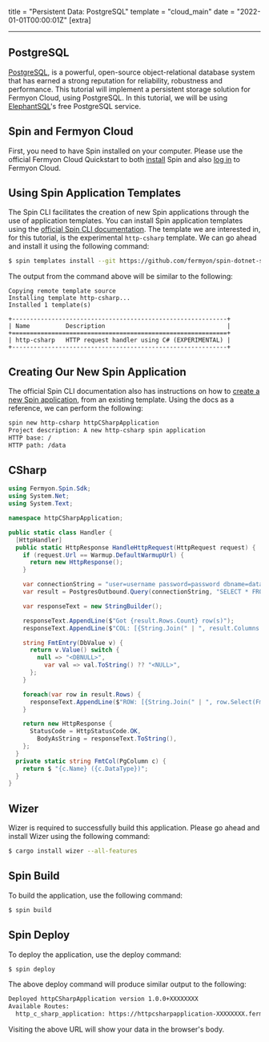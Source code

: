title = "Persistent Data: PostgreSQL"
template = "cloud_main"
date = "2022-01-01T00:00:01Z"
[extra]

---

## PostgreSQL

[PostgreSQL](https://www.postgresql.org/), is a powerful, open-source object-relational database system that has earned a strong reputation for reliability, robustness and performance. This tutorial will implement a persistent storage solution for Fermyon Cloud, using PostgreSQL. In this tutorial, we will be using [ElephantSQL](https://www.elephantsql.com/plans.html)'s free PostgreSQL service.

## Spin and Fermyon Cloud

First, you need to have Spin installed on your computer. Please use the official Fermyon Cloud Quickstart to both [install](/cloud/quickstart#install-spin) Spin and also [log in](/cloud/quickstart#log-in-to-the-fermyon-cloud) to Fermyon Cloud.

## Using Spin Application Templates

The Spin CLI facilitates the creation of new Spin applications through the use of application templates. You can install Spin application templates using the [official Spin CLI documentation](/cloud/cli-reference#templates). The template we are interested in, for this tutorial, is the experimental `http-csharp` template. We can go ahead and install it using the following command:

<!-- @selectiveCpy -->

```bash
$ spin templates install --git https://github.com/fermyon/spin-dotnet-sdk --branch main --update
```

The output from the command above will be similar to the following:

<!-- @nocpy -->

```text
Copying remote template source
Installing template http-csharp...
Installed 1 template(s)

+------------------------------------------------------------+
| Name          Description                                  |
+============================================================+
| http-csharp   HTTP request handler using C# (EXPERIMENTAL) |
+------------------------------------------------------------+
```

## Creating Our New Spin Application

The official Spin CLI documentation also has instructions on how to [create a new Spin application](https://developer.fermyon.com/cloud/cli-reference#new), from an existing template. Using the docs as a reference, we can perform the following:

```bash
spin new http-csharp httpCSharpApplication
Project description: A new http-csharp spin application
HTTP base: /
HTTP path: /data
```

## CSharp

```csharp
using Fermyon.Spin.Sdk;
using System.Net;
using System.Text;

namespace httpCSharpApplication;

public static class Handler {
  [HttpHandler]
  public static HttpResponse HandleHttpRequest(HttpRequest request) {
    if (request.Url == Warmup.DefaultWarmupUrl) {
      return new HttpResponse();
    }

    var connectionString = "user=username password=password dbname=databasename host=127.0.0.1";
    var result = PostgresOutbound.Query(connectionString, "SELECT * FROM myTable");

    var responseText = new StringBuilder();

    responseText.AppendLine($"Got {result.Rows.Count} row(s)");
    responseText.AppendLine($"COL: [{String.Join(" | ", result.Columns.Select(FmtCol))}]");

    string FmtEntry(DbValue v) {
      return v.Value() switch {
        null => "<DBNULL>",
          var val => val.ToString() ?? "<NULL>",
      };
    }

    foreach(var row in result.Rows) {
      responseText.AppendLine($"ROW: [{String.Join(" | ", row.Select(FmtEntry))}]");
    }

    return new HttpResponse {
      StatusCode = HttpStatusCode.OK,
        BodyAsString = responseText.ToString(),
    };
  }
  private static string FmtCol(PgColumn c) {
    return $ "{c.Name} ({c.DataType})";
  }
}
```

## Wizer

Wizer is required to successfully build this application. Please go ahead and install Wizer using the following command:

<!-- @selectiveCpy -->

```bash
$ cargo install wizer --all-features
```

## Spin Build

To build the application, use the following command:

<!-- @selectiveCpy -->

```bash
$ spin build
```

## Spin Deploy

To deploy the application, use the deploy command:

<!-- @selectiveCpy -->

```bash
$ spin deploy
```

The above deploy command will produce similar output to the following:

<!-- @nocpy -->

```bash
Deployed httpCSharpApplication version 1.0.0+XXXXXXXX
Available Routes:
  http_c_sharp_application: https://httpcsharpapplication-XXXXXXXX.fermyon.app/data
```

Visiting the above URL will show your data in the browser's body.